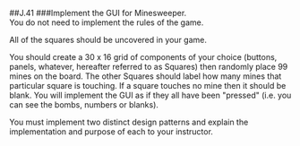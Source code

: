 ##J.41
###Implement the GUI for Minesweeper.  
You do not need to implement the rules of the game.  

All of the squares should be uncovered in your game.  

You should create a 30 x 16 grid of components of your choice (buttons, panels, whatever, hereafter referred to as Squares) then randomly place 99 mines on the board.  The other Squares should label how many mines that particular square is touching.  If a square touches no mine then it should be blank. You will implement the GUI as if they all have been "pressed" (i.e. you can see the bombs, numbers or blanks).  

You must implement two distinct design patterns and explain the implementation and purpose of each to your instructor.
